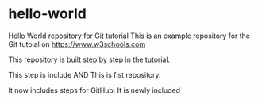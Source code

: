 # hello-world
Hello World repository for Git tutorial
This is an example repository for the Git tutoial on https://www.w3schools.com

This repository is built step by step in the tutorial.

This step is include
AND This is fist repository.

It now includes steps for GitHub.
 It is newly included
